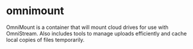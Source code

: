 # omnimount
OmniMount is a container that will mount cloud drives for use with OmniStream.  Also includes tools to manage uploads efficiently and cache local copies of files temporarily.